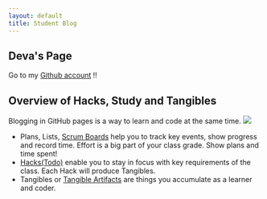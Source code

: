 ```yaml
---
layout: default
title: Student Blog
---
```



## Deva's Page 
Go to my [Github account](https://github.com/devaSas1) !!

## Overview of Hacks, Study and Tangibles
Blogging in GitHub pages is a way to learn and code at the same time. 
![](image.png)

- Plans, Lists, [Scrum Boards](https://clickup.com/blog/scrum-board/) help you to track key events, show progress and record time.  Effort is a big part of your class grade.  Show plans and time spent!
- [Hacks(Todo)](https://levelup.gitconnected.com/six-ultimate-daily-hacks-for-every-programmer-60f5f10feae) enable you to stay in focus with key requirements of the class.  Each Hack will produce Tangibles.
- Tangibles or [Tangible Artifacts](https://en.wikipedia.org/wiki/Artifact_(software_development)) are things you accumulate as a learner and coder. 
